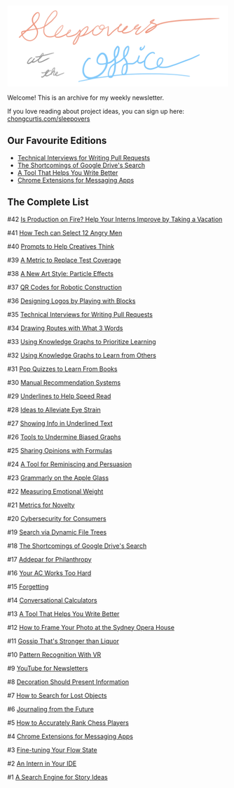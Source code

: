 <p>
  <img src="assets/title.jpg" alt="Sleepovers at the Office" width="600"/>
</p>

Welcome! This is an archive for my weekly newsletter.

If you love reading about project ideas, you can sign up here: [chongcurtis.com/sleepovers](https://chongcurtis.com/sleepovers)

## Our Favourite Editions
- [Technical Interviews for Writing Pull Requests](issues/035_technical_interviews_for_writing_pull_requests.md)
- [The Shortcomings of Google Drive's Search](issues/018_the_shortcomings_of_google_drives_search.md)
- [A Tool That Helps You Write Better](issues/013_a_tool_that_helps_you_write_better.md)
- [Chrome Extensions for Messaging Apps](issues/004_chrome_extensions_for_messaging_apps.md)

## The Complete List

<!--START OF TABLE OF CONTENTS-->

#42 [Is Production on Fire? Help Your Interns Improve by Taking a Vacation](issues/042_is_production_on_fire_help_your_interns_improve_by_taking_a_vacation.md)

#41 [How Tech can Select 12 Angry Men](issues/041_how_tech_can_select_12_angry_men.md)

#40 [Prompts to Help Creatives Think](issues/040_prompts_to_help_creatives_think.md)

#39 [A Metric to Replace Test Coverage](issues/039_a_metric_to_replace_test_coverage.md)

#38 [A New Art Style: Particle Effects](issues/038_a_new_art_style_particle_effects.md)

#37 [QR Codes for Robotic Construction](issues/037_qr_codes_for_robotic_construction.md)

#36 [Designing Logos by Playing with Blocks](issues/036_designing_logos_by_playing_with_blocks.md)

#35 [Technical Interviews for Writing Pull Requests](issues/035_technical_interviews_for_writing_pull_requests.md)

#34 [Drawing Routes with What 3 Words](issues/034_drawing_routes_with_what_3_words.md)

#33 [Using Knowledge Graphs to Prioritize Learning](issues/033_using_knowledge_graphs_to_prioritize_learning.md)

#32 [Using Knowledge Graphs to Learn from Others](issues/032_using_knowledge_graphs_to_learn_from_others.md)

#31 [Pop Quizzes to Learn From Books](issues/031_pop_quizes_to_learn_from_books.md)

#30 [Manual Recommendation Systems](issues/030_manual_recommendation_systems.md)

#29 [Underlines to Help Speed Read](issues/029_underlines_to_help_speed_read.md)

#28 [Ideas to Alleviate Eye Strain](issues/028_ideas_to_alleviate_eye_strain.md)

#27 [Showing Info in Underlined Text](issues/027_showing_info_in_underlined_text.md)

#26 [Tools to Undermine Biased Graphs](issues/026_tools_to_undermine_biased_graphs.md)

#25 [Sharing Opinions with Formulas](issues/025_sharing_opinions_with_formulas.md)

#24 [A Tool for Reminiscing and Persuasion](issues/024_a_tool_for_reminiscing_and_persuasion.md)

#23 [Grammarly on the Apple Glass](issues/023_grammarly_on_the_apple_glass.md)

#22 [Measuring Emotional Weight](issues/022_measuring_emotional_weight.md)

#21 [Metrics for Novelty](issues/021_metrics_for_novelty.md)

#20 [Cybersecurity for Consumers](issues/020_cybersecurity_for_consumers.md)

#19 [Search via Dynamic File Trees](issues/019_search_via_dynamic_file_trees.md)

#18 [ The Shortcomings of Google Drive's Search](issues/018_the_shortcomings_of_google_drives_search.md)

#17 [Addepar for Philanthropy](issues/017_addepar_for_philanthropy.md)

#16 [Your AC Works Too Hard](issues/016_your_ac_works_too_hard.md)

#15 [Forgetting](issues/015_forgetting.md)

#14 [Conversational Calculators](issues/014_conversational_calculators.md)

#13 [A Tool That Helps You Write Better](issues/013_a_tool_that_helps_you_write_better.md)

#12 [How to Frame Your Photo at the Sydney Opera House](issues/012_how_to_frame_your_photo_at_the_sydney_opera_house.md)

#11 [Gossip That's Stronger than Liquor](issues/011_gossip_thats_stronger_than_liquor.md)

#10 [Pattern Recognition With VR](issues/010_pattern_recognition_with_vr.md)

#9 [YouTube for Newsletters](issues/009_youtube_for_newsletters.md)

#8 [Decoration Should Present Information](issues/008_decoration_should_present_information.md)

#7 [How to Search for Lost Objects](issues/007_how_to_search_for_lost_objects.md)

#6 [Journaling from the Future](issues/006_journaling_from_the_future.md)

#5 [How to Accurately Rank Chess Players](issues/005_how_to_accurately_rank_chess_players.md)

#4 [Chrome Extensions for Messaging Apps](issues/004_chrome_extensions_for_messaging_apps.md)

#3 [Fine-tuning Your Flow State](issues/003_fine_tuning_your_flow_state.md)

#2 [An Intern in Your IDE](issues/002_an_intern_in_your_ide.md)

#1 [A Search Engine for Story Ideas](issues/001_a_search_engine_for_story_ideas.md)

<!--END OF TABLE OF CONTENTS-->